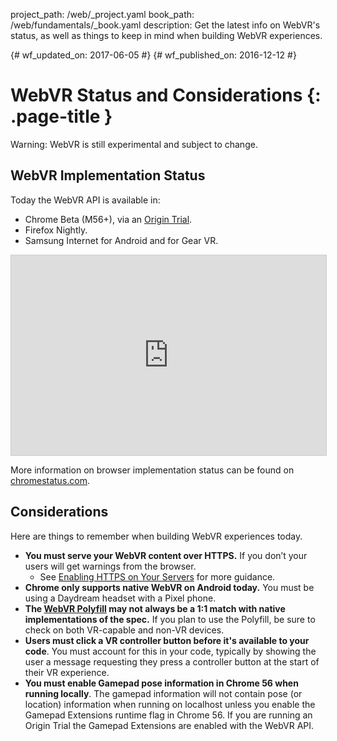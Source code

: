 project_path: /web/_project.yaml
book_path: /web/fundamentals/_book.yaml
description: Get the latest info on WebVR's status, as well as things to keep in mind when building WebVR experiences.

{# wf_updated_on: 2017-06-05 #}
{# wf_published_on: 2016-12-12 #}

# WebVR Status and Considerations {: .page-title }

Warning: WebVR is still experimental and subject to change.

## WebVR Implementation Status

Today the WebVR API is available in:

* Chrome Beta (M56+), via an
  [Origin Trial](https://github.com/jpchase/OriginTrials/blob/gh-pages/developer-guide.md).
* Firefox Nightly.
* Samsung Internet for Android and for Gear VR.

<iframe width="100%" height="320"
  src="https://www.chromestatus.com/feature/4532810371039232?embed"
  style="border: 1px solid #CCC" allowfullscreen>
</iframe>

More information on browser implementation status can be found on
[chromestatus.com](https://www.chromestatus.com/features/4532810371039232?embed).

## Considerations

Here are things to remember when building WebVR experiences today.

* **You must serve your WebVR content over HTTPS.** If you don’t your users will
  get warnings from the browser.
    * See
      [Enabling HTTPS on Your Servers](/web/fundamentals/security/encrypt-in-transit/enable-https)
      for more guidance.
* **Chrome only supports native WebVR on Android today.** You must be using a
  Daydream headset with a Pixel phone.
* **The [WebVR Polyfill](https://github.com/googlevr/webvr-polyfill) may not
  always be a 1:1 match with native implementations of the spec.** If you plan
  to use the Polyfill, be sure to check on both VR-capable and non-VR devices.
* **Users must click a VR controller button before it's available to your
  code**. You must account for this in your code, typically by showing the user
  a message requesting they press a controller button at the start of their VR
  experience.
* **You must enable Gamepad pose information in Chrome 56 when running locally**.
  The gamepad information will not contain pose (or location) information when
  running on localhost unless you enable the Gamepad Extensions runtime flag in
  Chrome 56. If you are running an Origin Trial the Gamepad Extensions are
  enabled with the WebVR API.

